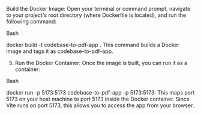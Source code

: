 Build the Docker Image:
Open your terminal or command prompt, navigate to your project's root directory (where Dockerfile is located), and run the following command:

Bash

docker build -t codebase-to-pdf-app .
This command builds a Docker image and tags it as codebase-to-pdf-app.

5. Run the Docker Container:
Once the image is built, you can run it as a container:

Bash

docker run -p 5173:5173 codebase-to-pdf-app
-p 5173:5173: This maps port 5173 on your host machine to port 5173 inside the Docker container. Since Vite runs on port 5173, this allows you to access the app from your browser.
